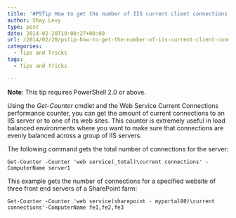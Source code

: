 ```yaml
---
title: '#PSTip How to get the number of IIS current client connections'
author: Shay Levy
type: post
date: 2014-02-20T19:00:27+00:00
url: /2014/02/20/pstip-how-to-get-the-number-of-iis-current-client-connections/
categories:
  - Tips and Tricks
tags:
  - Tips and Tricks

---
```

**Note**: This tip requires PowerShell 2.0 or above.

Using the _Get-Counter_ cmdlet and the Web Service Current Connections performance counter, you can get the amount of current connections to an IIS server or to one of its web sites. This counter is extremely useful in load balanced environments where you want to make sure that connections are evenly balanced across a group of IIS servers.

The following command gets the total number of connections for the server:

```
Get-Counter -Counter 'web service(_total)\current connections' -ComputerName server1
```

This example gets the number of connections for a specified website of three front end servers of a SharePoint farm:

```
Get-Counter -Counter 'web service(sharepoint - myportal80)\current connections'-ComputerName fe1,fe2,fe3
```
